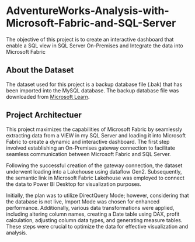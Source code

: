# AdventureWorks-Analysis-with-Microsoft-Fabric-and-SQL-Server
The objective of this project is to create an interactive dashboard that enable a SQL view in SQL Server On-Premises and Integrate the data into Microsoft Fabric

## About the Dataset
The dataset used for this project is a backup database file (.bak) that has been imported into the MySQL database. The backup database file was downloaded from [Microsoft Learn](https://learn.microsoft.com/en-us/sql/samples/adventureworks-install-configure?view=sql-server-ver15&tabs=ssms).

## Project Architectuer

This project maximizes the capabilities of Microsoft Fabric by seamlessly extracting data from a VIEW in my SQL Server and loading it into Microsoft Fabric to create a dynamic and interactive dashboard. The first step involved establishing an On-Premises gateway connection to facilitate seamless communication between Microsoft Fabric and SQL Server.

Following the successful creation of the gateway connection, the dataset underwent loading into a Lakehouse using dataflow Gen2. Subsequently, the semantic link in Microsoft Fabric Lakehouse was employed to connect the data to Power BI Desktop for visualization purposes.

Initially, the plan was to utilize DirectQuery Mode; however, considering that the database is not live, Import Mode was chosen for enhanced performance. Additionally, various data transformations were applied, including altering column names, creating a Date table using DAX, profit calculation, adjusting column data types, and generating measure tables. These steps were crucial to optimize the data for effective visualization and analysis.


